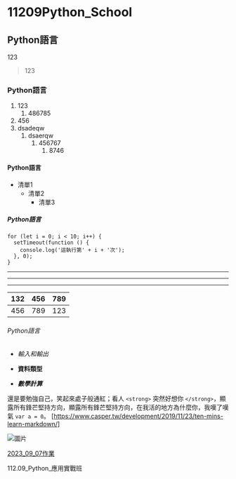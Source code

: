 # 11209Python_School
## Python語言
123
> 123

### Python語言
1. 123
    1. 486785
1. 456
1. dsadeqw
    1. dsaerqw
        1. 456767
            1. 8746

#### Python語言
- 清單1 
  + 清單2
    * 清單3
##### Python語言
```
for (let i = 0; i < 10; i++) {
  setTimeout(function () {
    console.log('這執行第' + i + '次');
  }, 0);
}
```
***
---
___
| 132 | 456 | 789 |
|-----|-----|-----|
| 456 | 789 | 123 |
###### Python語言
- *輸入和輸出*

- **資料類型**

- ***數學計算***

還是要勉強自己，笑起來處子般通紅；看人 `<strong>` 突然好想你 `</strong>`，顯露所有鋒芒堅持方向，顯露所有鋒芒堅持方向，在我活的地方為什麼你，我嘆了嘆氣 `var a = 0`。
[https://www.casper.tw/development/2019/11/23/ten-mins-learn-markdown/]

![圖片](https://ichef.bbci.co.uk/news/976/cpsprodpb/16620/production/_91408619_55df76d5-2245-41c1-8031-07a4da3f313f.jpg.webp)

[2023_09_07作業](./README.md)

112.09_Python_應用實戰班
